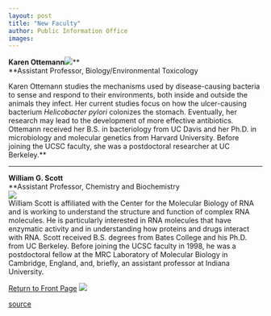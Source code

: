 ```yaml
---
layout: post
title: "New Faculty"
author: Public Information Office
images:
---
```


**Karen Ottemann![][1]****  
**Assistant Professor, Biology/Environmental Toxicology  
  
Karen Ottemann studies the mechanisms used by disease-causing bacteria to sense and respond to their environments, both inside and outside the animals they infect. Her current studies focus on how the ulcer-causing bacterium _Helicobacter pylori_ colonizes the stomach. Eventually, her research may lead to the development of more effective antibiotics. Ottemann received her B.S. in bacteriology from UC Davis and her Ph.D. in microbiology and molecular genetics from Harvard University. Before joining the UCSC faculty, she was a postdoctoral researcher at UC Berkeley.**  
** **  
  
****William G. Scott****  
**Assistant Professor, Chemistry and Biochemistry  
![][2]  
William Scott is affiliated with the Center for the Molecular Biology of RNA and is working to understand the structure and function of complex RNA molecules. He is particularly interested in RNA molecules that have enzymatic activity and in understanding how proteins and drugs interact with RNA. Scott received B.S. degrees from Bates College and his Ph.D. from UC Berkeley. Before joining the UCSC faculty in 1998, he was a postdoctoral fellow at the MRC Laboratory of Molecular Biology in Cambridge, England, and, briefly, an assistant professor at Indiana University.

[Return to Front Page][3] ![ ][4]


[1]: ../art/ottemann_karen.99-09-20.jpg
[2]: ../art/scott_bill.99-08-12.jpg
[3]: ../../index.html
[4]: ../../images/trans.gif

[source](http://www1.ucsc.edu/currents/99-00/09-20/newfac.html "Permalink to newfac")
